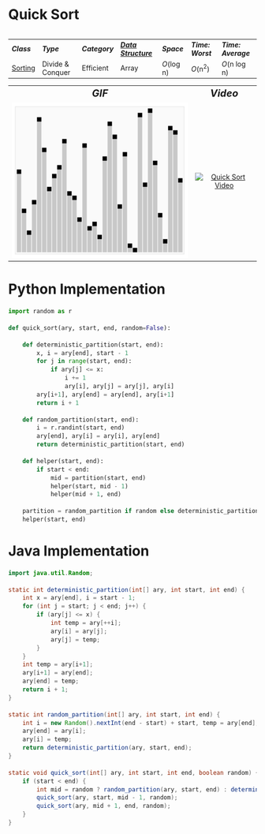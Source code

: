 # Quick Sort
<table>
    <tr>
        <table>
            <tr>
                <td><strong><i>Class</i></strong></td>
                <td><strong><i>Type</i></strong></td>
                <td><strong><i>Category</i></strong></td>
                <td><strong><i><a href="/DataStructures/">Data Structure</a></i></strong></td>
                <td><strong><i>Space</i></strong></td>
                <td><strong><i>Time: Worst</i></strong></td>
                <td><strong><i>Time: Average</i></strong></td>
            </tr>
            <tr>
                <td><a href="/Sorting/">Sorting</a></td>
                <td>Divide & Conquer</td>
                <td>Efficient</td>
                <td>Array</td>
                <td><i>O</i>(log n)</td>
                <td><i>O</i>(n<sup>2</sup>)</td>
                <td><i>O</i>(n log n)</td>
            </tr>
        </table>
    </tr>
    <tr>
        <table>
            <tr style="text-align: center; font-size:20px;">
                <td><strong><i>GIF</i></strong></td>
                <td><strong><i>Video</i></strong></td>
            </tr>
            <tr>
                <td><img src="QuickSort.gif" alt="Quick Sort GIF" style="text-align: center; width: auto; height: 315px;"/></td>
                <td><a href="https://youtu.be/Hoixgm4-P4M"><img src="http://img.youtube.com/vi/Hoixgm4-P4M/0.jpg" style="text-align: center;" alt="Quick Sort Video" width="560" height="315"/></a></td>
            </tr>
        </table>
    </tr>
</table>

# Python Implementation
``` python
import random as r

def quick_sort(ary, start, end, random=False):
    
    def deterministic_partition(start, end):
        x, i = ary[end], start - 1
        for j in range(start, end):
            if ary[j] <= x:
                i += 1
                ary[i], ary[j] = ary[j], ary[i]
        ary[i+1], ary[end] = ary[end], ary[i+1]
        return i + 1
    
    def random_partition(start, end):
        i = r.randint(start, end)
        ary[end], ary[i] = ary[i], ary[end]
        return deterministic_partition(start, end)
    
    def helper(start, end):
        if start < end:
            mid = partition(start, end)
            helper(start, mid - 1)
            helper(mid + 1, end)
    
    partition = random_partition if random else deterministic_partition
    helper(start, end)
```

# Java Implementation
``` java
import java.util.Random;

static int deterministic_partition(int[] ary, int start, int end) {
    int x = ary[end], i = start - 1;
    for (int j = start; j < end; j++) {
        if (ary[j] <= x) {
            int temp = ary[++i];
            ary[i] = ary[j];
            ary[j] = temp;
        }
    }
    int temp = ary[i+1];
    ary[i+1] = ary[end];
    ary[end] = temp;
    return i + 1;
}

static int random_partition(int[] ary, int start, int end) {
    int i = new Random().nextInt(end - start) + start, temp = ary[end];
    ary[end] = ary[i];
    ary[i] = temp;
    return deterministic_partition(ary, start, end);
}

static void quick_sort(int[] ary, int start, int end, boolean random) {
    if (start < end) {
        int mid = random ? random_partition(ary, start, end) : deterministic_partition(ary, start, end);
        quick_sort(ary, start, mid - 1, random);
        quick_sort(ary, mid + 1, end, random);
    }
}
```